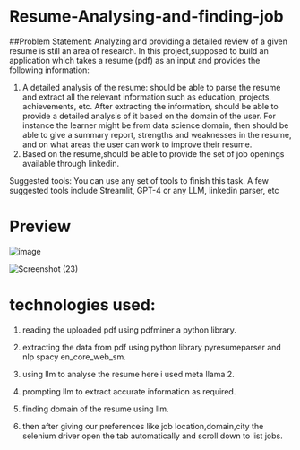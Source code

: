 # Resume-Analysing-and-finding-job
##Problem Statement: Analyzing and providing a detailed review of a given resume is still an
area of research. In this project,supposed to build an application which takes a resume
(pdf) as an input and provides the following information:

1. A detailed analysis of the resume: should be able to parse the resume and extract
all the relevant information such as education, projects, achievements, etc. After
extracting the information, should be able to provide a detailed analysis of it based
on the domain of the user. For instance the learner might be from data science domain,
then should be able to give a summary report, strengths and weaknesses in the
resume, and on what areas the user can work to improve their resume.
2. Based on the resume,should be able to provide the set of job openings available
through linkedin.

Suggested tools: You can use any set of tools to finish this task. A few suggested tools include
Streamlit, GPT-4 or any LLM, linkedin parser, etc

# Preview
![image](https://github.com/rameshkumar359/Resume-Analysing-and-finding-job/assets/96288285/a6519e3d-cb94-4cc2-a7cf-333873e7a773)

![Screenshot (23)](https://github.com/rameshkumar359/Resume-Analysing-and-finding-job/assets/96288285/65e72e10-892c-4ca1-986d-9929f98b1c07)

# technologies used:

1. reading the uploaded pdf using pdfminer a python library.

2. extracting the data from pdf using python library pyresumeparser and nlp spacy en_core_web_sm.

3. using llm to analyse the resume here i used meta llama 2.

4. prompting llm to extract accurate information as required.

5. finding domain of the resume using llm.

6. then after giving our preferences like job location,domain,city the selenium driver open the tab automatically and scroll down to list jobs.
